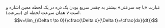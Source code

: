 عبارت «با چه سرعتی» بیشتر به چقدر سریع بودن یک ذره در یک لحظه معین اشاره و همان سرعت لحظه ای (سرعت) $v$ است.
$$v=\lim_{\Delta t \to 0}{\cfrac{\Delta x}{\Delta t}=\cfrac{dx}{dt}}$$
